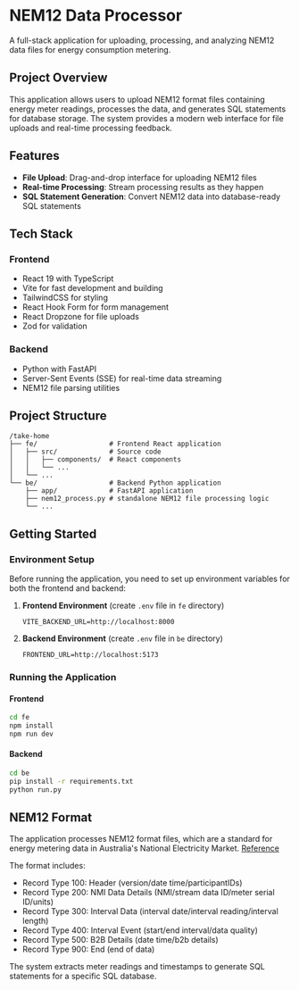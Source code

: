 # NEM12 Data Processor

A full-stack application for uploading, processing, and analyzing NEM12 data files for energy consumption metering.

## Project Overview

This application allows users to upload NEM12 format files containing energy meter readings, processes the data, and generates SQL statements for database storage. The system provides a modern web interface for file uploads and real-time processing feedback.

## Features

- **File Upload**: Drag-and-drop interface for uploading NEM12 files
- **Real-time Processing**: Stream processing results as they happen
- **SQL Statement Generation**: Convert NEM12 data into database-ready SQL statements

## Tech Stack

### Frontend
- React 19 with TypeScript
- Vite for fast development and building
- TailwindCSS for styling
- React Hook Form for form management
- React Dropzone for file uploads
- Zod for validation

### Backend
- Python with FastAPI
- Server-Sent Events (SSE) for real-time data streaming
- NEM12 file parsing utilities

## Project Structure

```
/take-home
├── fe/                  # Frontend React application
│   ├── src/             # Source code
│   │   ├── components/  # React components
│   │   └── ...
│   └── ...
└── be/                  # Backend Python application
    ├── app/             # FastAPI application
    ├── nem12_process.py # standalone NEM12 file processing logic
    └── ...
```

## Getting Started

### Environment Setup

Before running the application, you need to set up environment variables for both the frontend and backend:

1. **Frontend Environment** (create `.env` file in `fe` directory)
   ```
   VITE_BACKEND_URL=http://localhost:8000
   ```

2. **Backend Environment** (create `.env` file in `be` directory)
   ```
   FRONTEND_URL=http://localhost:5173
   ```

### Running the Application

#### Frontend
```bash
cd fe
npm install
npm run dev
```

#### Backend
```bash
cd be
pip install -r requirements.txt
python run.py
```

## NEM12 Format

The application processes NEM12 format files, which are a standard for energy metering data in Australia's National Electricity Market. [Reference](https://aemo.com.au/-/media/files/electricity/nem/retail_and_metering/market_settlement_and_transfer_solutions/2022/mdff-specification-nem12-nem13-v25.pdf?la=en)

 The format includes:

- Record Type 100: Header (version/date time/participantIDs)
- Record Type 200: NMI Data Details (NMI/stream data ID/meter serial ID/units)
- Record Type 300: Interval Data (interval date/interval reading/interval length)
- Record Type 400: Interval Event (start/end interval/data quality)
- Record Type 500: B2B Details (date time/b2b details)
- Record Type 900: End (end of data)

The system extracts meter readings and timestamps to generate SQL statements for a specific SQL database.
